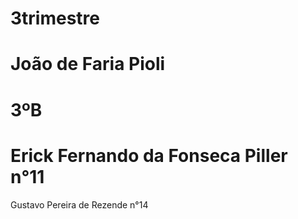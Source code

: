 # 3trimestre
# João de Faria Pioli
# 3ºB
# Erick Fernando da Fonseca Piller n°11 
Gustavo Pereira de Rezende n°14

